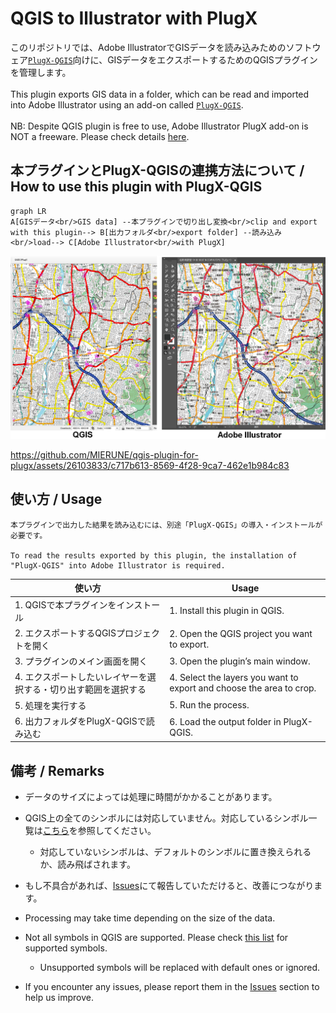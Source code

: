 # QGIS to Illustrator with PlugX



このリポジトリでは、Adobe IllustratorでGISデータを読み込みためのソフトウェア[`PlugX-QGIS`](https://chiri.com/products/plugx/qgisai)向けに、GISデータをエクスポートするためのQGISプラグインを管理します。<br><br>
This plugin exports GIS data in a folder, which can be read and imported into Adobe Illustrator using an add-on called [`PlugX-QGIS`](https://chiri.com/products/plugx/qgisai).<br><br>
NB: Despite QGIS plugin is free to use, Adobe Illustrator PlugX add-on is NOT a freeware. Please check details [here](https://chiri.com/products/plugx/qgisai).

## 本プラグインとPlugX-QGISの連携方法について / How to use this plugin with PlugX-QGIS

```mermaid
graph LR
A[GISデータ<br/>GIS data] --本プラグインで切り出し変換<br/>clip and export with this plugin--> B[出力フォルダ<br/>export folder] --読み込み<br/>load--> C[Adobe Illustrator<br/>with PlugX]

```
![qgis_ai_screencap](./imgs/qgis_ai_screencap.png)


https://github.com/MIERUNE/qgis-plugin-for-plugx/assets/26103833/c717b613-8569-4f28-9ca7-462e1b984c83



## 使い方 / Usage

```planetext
本プラグインで出力した結果を読み込むには、別途「PlugX-QGIS」の導入・インストールが必要です。

To read the results exported by this plugin, the installation of "PlugX-QGIS" into Adobe Illustrator is required.
```

|使い方| Usage | 
|--------------------|-----|
| 1. QGISで本プラグインをインストール     |1. Install this plugin in QGIS. | 
| 2. エクスポートするQGISプロジェクトを開く|2. Open the QGIS project you want to export.| 
| 3. プラグインのメイン画面を開く  | 3. Open the plugin’s main window.| 
| 4. エクスポートしたいレイヤーを選択する・切り出す範囲を選択する  | 4. Select the layers you want to export and choose the area to crop.| 
| 5. 処理を実行する |5. Run the process. | 
| 6. 出力フォルダをPlugX-QGISで読み込む  | 6. Load the output folder in PlugX-QGIS.| 

<!-- PlugXの操作画面 -->

## 備考 / Remarks

- データのサイズによっては処理に時間がかかることがあります。
- QGIS上の全てのシンボルには対応していません。対応しているシンボル一覧は[こちら](./docs/SYMBOLS.md)を参照してください。
    - 対応していないシンボルは、デフォルトのシンボルに置き換えられるか、読み飛ばされます。
- もし不具合があれば、[Issues](https://github.com/MIERUNE/qgis-plugin-for-plugx/issues)にて報告していただけると、改善につながります。

- Processing may take time depending on the size of the data.
- Not all symbols in QGIS are supported. Please check [this list](./docs/SYMBOLS.md) for supported symbols.
    - Unsupported symbols will be replaced with default ones or ignored.
- If you encounter any issues, please report them in the [Issues](https://github.com/MIERUNE/qgis-plugin-for-plugx/issues) section to help us improve.
